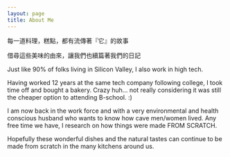 ```yaml
---
layout: page
title: About Me
---
```


每一道料理，糕點，都有流傳著『它』的故事

借尋這些美味的由來，讓我們也續篇著我們的日記

Just like 90% of folks living in Silicon Valley, I also work in high tech.

Having worked 12 years at the same tech company following college, I took time off and bought a bakery. Crazy huh…  not really considering it was still the cheaper option to attending B-school.  :)

I am now back in the work force and with a very environmental and health conscious husband who wants to know how cave men/women lived. Any free time we have, I research on how things were made FROM SCRATCH.

Hopefully these wonderful dishes and the natural tastes can continue to be made from scratch in the many kitchens around us.
